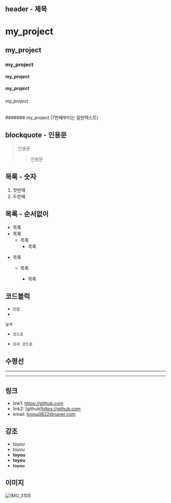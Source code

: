 ## header - 제목

# my_project
## my_project
### my_project
#### my_project
##### my_project
###### my_project

####### my_project (7번째부터는 일반텍스트)

## blockquote - 인용문

> 인용문
> > 인용문

## 목록 - 숫자
1. 첫번재
2. 두번째


## 목록 - 순서없이
* 목록
* 목록
  * 목록
    * 목록
   
+ 목록
  - 목록
 
    - 목록

## 코드블럭
* ```단일```
*
```
넓게
```

* <code>코드로</code>

* <pre><code>프리 코드로</code></pre>

## 수평선
***
---

## 링크
* link1: <https://github.com>
* link2: [github]<https://github.com>
* email: <toyou0822@naver.com>

## 강조
* *toyou*
* _toyou_
* **toyou**
* __toyou__
* ~~toyou~~


## 이미지
![IMG_3105](https://github.com/toyou-git/my_project/assets/160337736/caf0312d-8c7a-4971-9616-d774bc6362fc)

